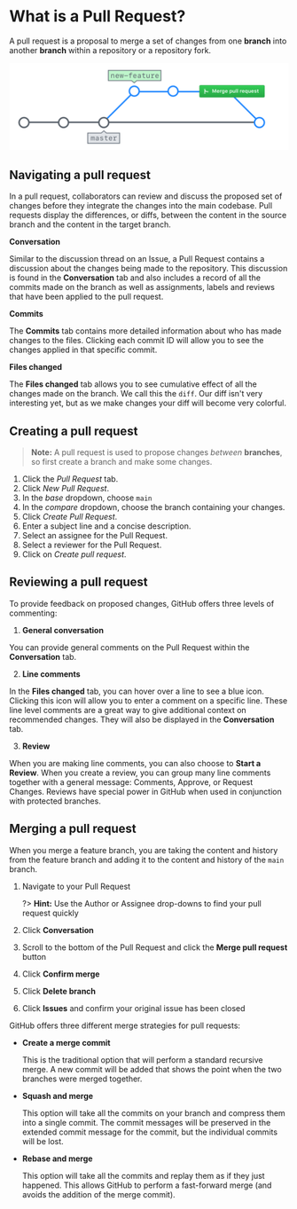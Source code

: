 # What is a Pull Request?

A pull request is a proposal to merge a set of changes from one **branch** into another **branch** within a repository or a repository fork.   

<center>

![Merging Pull Requests](../../../img/merging-prs.png ':size=450px')

</center>

## Navigating a pull request

In a pull request, collaborators can review and discuss the proposed set of changes before they integrate the changes into the main codebase. Pull requests display the differences, or diffs, between the content in the source branch and the content in the target branch.

**Conversation**

Similar to the discussion thread on an Issue, a Pull Request contains a discussion about the changes being made to the repository. This discussion is found in the **Conversation** tab and also includes a record of all the commits made on the branch as well as assignments, labels and reviews that have been applied to the pull request.

**Commits**

The **Commits** tab contains more detailed information about who has made changes to the files. Clicking each commit ID will allow you to see the changes applied in that specific commit.

**Files changed**

The **Files changed** tab allows you to see cumulative effect of all the changes made on the branch. We call this the `diff`. Our diff isn't very interesting yet, but as we make changes your diff will become very colorful.

## Creating a pull request

> **Note:** A pull request is used to propose changes _between_ **branches**, so first create a branch and make some changes.

1. Click the *Pull Request* tab.
2. Click *New Pull Request*.
3. In the *base* dropdown, choose `main`
4. In the *compare* dropdown, choose the branch containing your changes.
5. Click *Create Pull Request*.
6. Enter a subject line and a concise description.
7. Select an assignee for the Pull Request.
8. Select a reviewer for the Pull Request.
9. Click on *Create pull request*.

## Reviewing a pull request

To provide feedback on proposed changes, GitHub offers three levels of commenting:

1. **General conversation**

  You can provide general comments on the Pull Request within the **Conversation** tab.

2. **Line comments**

  In the **Files changed** tab, you can hover over a line to see a blue icon. Clicking this icon will allow you to enter a comment on a specific line. These line level comments are a great way to give additional context on recommended changes. They will also be displayed in the **Conversation** tab.

3. **Review**

  When you are making line comments, you can also choose to **Start a Review**. When you create a review, you can group many line comments together with a general message: Comments, Approve, or Request Changes. Reviews have special power in GitHub when used in conjunction with protected branches.


## Merging a pull request

When you merge a feature branch, you are taking the content and history from the feature branch and adding it to the content and history of the `main` branch.


1. Navigate to your Pull Request

   ?> **Hint:** Use the Author or Assignee drop-downs to find your pull request quickly

1. Click **Conversation**
1. Scroll to the bottom of the Pull Request and click the **Merge pull request** button
1. Click **Confirm merge**
1. Click **Delete branch**
1. Click **Issues** and confirm your original issue has been closed

GitHub offers three different merge strategies for pull requests:

- **Create a merge commit**

  This is the traditional option that will perform a standard recursive merge. A new commit will be added that shows the point when the two branches were merged together.

- **Squash and merge**

  This option will take all the commits on your branch and compress them into a single commit. The commit messages will be preserved in the extended commit message for the commit, but the individual commits will be lost.

- **Rebase and merge**

  This option will take all the commits and replay them as if they just happened. This allows GitHub to perform a fast-forward merge (and avoids the addition of the merge commit).